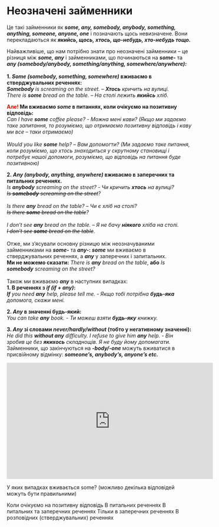 # Неозначені займенники

Це такі займенники як <b><i>some, any, somebody, anybody, something, anything, someone, anyone, one</i></b> і позначають щось невизначене. Вони перекладаються як <b><i>якийсь, щось, хтось, що-небудь, хто-небудь тощо.</i></b>


Найважливіше, що нам потрібно знати про неозначені займенники – це різниця між <b><i>some, any</i></b> і займенниками, що починаються на <b><i>some-</i></b> та <b><i>any (somebody/anybody, something/anything, somewhere/anywhere):</i></b>
<br>
<br>
<b>1.<i> Some (somebody, something, somewhere)</i> вживаємо в стверджувальних реченнях:</b>
<br>
<i><b>Somebody</b> is screaming on the street. – <b>Хтось</b> кричить на вулиці.</i>
<br>
<i>There is <b>some</b> bread on the table. – На столі лежить <b>якийсь</b> хліб.</i>

<b><font color="red">Але!</font> Ми вживаємо <b><i>some</i></b> в питаннях, коли очікуємо на позитивну відповідь:</b>
<br>
<i>Can I have <b>some</b> coffee please? - Можна мені кави? (Якщо ми задаємо таке запитання, то розуміємо, що отримаємо позитивну відповідь і каву ми все – таки отримаємо)</i>
<br>
<br>
<i>Would you like <b>some</b> help? – Вам допомогти? (Ми задаємо таке питання, коли розуміємо, що хтось знаходиться у скрутному становищі і потребує нашої допомоги, розуміємо, що відповідь на питання буде позитивною)</i>

<b>2.<i> Any (anybody, anything, anywhere)</i> вживаємо в заперечних та питальних реченнях.</b>
<br>
<i>Is <b>anybody</b> screaming on the street? - Чи кричить <b>хтось</b> на вулиці?</i>
<br>
<del><i>Is <b>somebody</b> screaming on the street</del>?</i> 
<br>
<br>
<i>Is there <b>any</b> bread on the table? – Чи є хліб на столі?</i>
<br>
<del><i>Is there <b>some</b> bread on the table</del>?</i>
<br>
<br>
<i>I don’t see <b>any</b> bread on the table. – Я не бачу <b>ніякого</b> хліба на столі.</i>
<br>
<del><i>I don't see <b>some</b> bread on the table</del>.</i>
<br>
<br>
Отже, ми з’ясували основну різницю між неозначуваними займенниками на <b><i>some-</i></b> та <b><i>any-</i>:<i> some</i></b> ми вживаємо в стверджувальних реченнях, а <b><i>any</i></b>  у заперечних і запитальних.
<br>
<b>Ми не можемо сказати:</b> <i>There is <b>any</b> bread on the table</i>, <b>або</b> <i>Is <b>somebody</b> screaming on the street?</i>
<br>
<br>
Також ми вживаємо <b><i>any</i></b> в наступних випадках:
<br>
<b>1. В реченнях з <i>if (if + any)</i>:</b><br>
<i><b>If</b> you need <b>any</b> help, please tell me. - Якщо тобі потрібна <b>будь-яка</b> допомога, скажи мені.</i>

<b>2. <i>Any</i> в значенні будь-який:</b>
<br>
<i>You can take <b>any</b> book. - Ти можеш взяти <b>будь-яку</b> книжку.</i>

<b>3. <i>Any</i> зі словами <i>never/hardly/without</i> (тобто у негативному значенні):</b>
<br>
<i>He did this <b>without any</b> difficulty. I refuse to give him <b>any</b> help. - Він зробив це без <b>якихось</b> складнощів. Я не буду йому допомагати.</i>
<br>
Займенники, що закінчуються на <b><i>-body/-one</i></b> можуть вживатися в присвійному відмінку: <b><i>someone’s, anybody’s, anyone’s etc.</i></b>

<div class="fluidMedia">
<iframe align="center" width="560" height="315" src="https://www.youtube.com/embed/PfRH5zgAPzM" frameborder="0" allowfullscreen></iframe>
</div>
<div class="popup">
</div>

<quiz correctLabel="correct" incorrectLabel="incorrect" checkLabel="check">
    <question multiple>
        <p>У яких випадках вживається some? (можливо декілька відповідей можуть бути правильними)</p>
        <answer correct>Коли очікуємо на позитивну відповідь</answer>
        <answer>В питальних реченнях</answer>
        <answer>В питальних та заперечних реченнях</answer>
        <answer>Тільки в заперечних реченнях</answer>
        <answer correct>В розповідних (стверджувальних) реченнях</answer>
    </question>
</quiz>